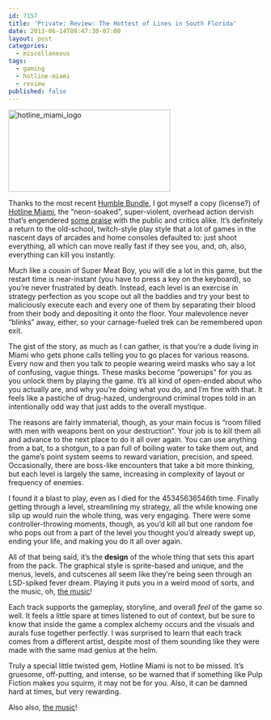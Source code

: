 ```yaml
---
id: 7157
title: 'Private: Review: The Hottest of Lines in South Florida'
date: 2013-06-14T09:47:30-07:00
layout: post
categories:
  - miscellaneous
tags:
  - gaming
  - hotline-miami
  - review
published: false
---
```

[<img data-attachment-id="7156" data-permalink="https://blog.nebyoolae.com/?attachment_id=7156" data-orig-file="https://blog.nebyoolae.com/wp-content/uploads/2013/06/hotline_miami_logo.png" data-orig-size="750,382" data-comments-opened="1" data-image-meta="{&quot;aperture&quot;:&quot;0&quot;,&quot;credit&quot;:&quot;&quot;,&quot;camera&quot;:&quot;&quot;,&quot;caption&quot;:&quot;&quot;,&quot;created_timestamp&quot;:&quot;0&quot;,&quot;copyright&quot;:&quot;&quot;,&quot;focal_length&quot;:&quot;0&quot;,&quot;iso&quot;:&quot;0&quot;,&quot;shutter_speed&quot;:&quot;0&quot;,&quot;title&quot;:&quot;&quot;}" data-image-title="hotline_miami_logo" data-image-description="" data-image-caption="" data-medium-file="https://blog.nebyoolae.com/wp-content/uploads/2013/06/hotline_miami_logo-320x162.png" data-large-file="https://blog.nebyoolae.com/wp-content/uploads/2013/06/hotline_miami_logo-640x325.png" loading="lazy" class="alignnone size-medium wp-image-7156" alt="hotline_miami_logo" src="http://blog.nebyoolae.com/wp-content/uploads/2013/06/hotline_miami_logo-320x162.png" width="320" height="162" srcset="https://blog.nebyoolae.com/wp-content/uploads/2013/06/hotline_miami_logo-320x162.png 320w, https://blog.nebyoolae.com/wp-content/uploads/2013/06/hotline_miami_logo-640x325.png 640w, https://blog.nebyoolae.com/wp-content/uploads/2013/06/hotline_miami_logo-624x317.png 624w, https://blog.nebyoolae.com/wp-content/uploads/2013/06/hotline_miami_logo.png 750w" sizes="(max-width: 320px) 100vw, 320px" />](http://blog.nebyoolae.com/wp-content/uploads/2013/06/hotline_miami_logo.png)

Thanks to the most recent [Humble Bundle](http://humblebundle.com), I got myself a copy (license?) of [Hotline Miami](http://hotlinemiami.com/), the &#8220;neon-soaked&#8221;, super-violent, overhead action dervish that&#8217;s engendered [some praise](http://www.metacritic.com/game/pc/hotline-miami) with the public and critics alike. It&#8217;s definitely a return to the old-school, twitch-style play style that a lot of games in the nascent days of arcades and home consoles defaulted to: just shoot everything, all which can move really fast if they see you, and, oh, also, everything can kill you instantly.

Much like a cousin of Super Meat Boy, you will die a lot in this game, but the restart time is near-instant (you have to press a key on the keyboard), so you&#8217;re never frustrated by death. Instead, each level is an exercise in strategy perfection as you scope out all the baddies and try your best to maliciously execute each and every one of them by separating their blood from their body and depositing it onto the floor. Your malevolence never &#8220;blinks&#8221; away, either, so your carnage-fueled trek can be remembered upon exit.

The gist of the story, as much as I can gather, is that you&#8217;re a dude living in Miami who gets phone calls telling you to go places for various reasons. Every now and then you talk to people wearing weird masks who say a lot of confusing, vague things. These masks become &#8220;powerups&#8221; for you as you unlock them by playing the game. It&#8217;s all kind of open-ended about who you actually are, and why you&#8217;re doing what you do, and I&#8217;m fine with that. It feels like a pastiche of drug-hazed, underground criminal tropes told in an intentionally odd way that just adds to the overall mystique.

The reasons are fairly immaterial, though, as your main focus is &#8220;room filled with men with weapons bent on your destruction&#8221;. Your job is to kill them all and advance to the next place to do it all over again. You can use anything from a bat, to a shotgun, to a pan full of boiling water to take them out, and the game&#8217;s point system seems to reward variation, precision, and speed. Occasionally, there are boss-like encounters that take a bit more thinking, but each level is largely the same, increasing in complexity of layout or frequency of enemies.

I found it a blast to play, even as I died for the 45345636546th time. Finally getting through a level, streamlining my strategy, all the while knowing one slip up would ruin the whole thing, was very engaging. There were some controller-throwing moments, though, as you&#8217;d kill all but one random foe who pops out from a part of the level you thought you&#8217;d already swept up, ending your life, and making you do it all over again.

All of that being said, it&#8217;s the **design** of the whole thing that sets this apart from the pack. The graphical style is sprite-based and unique, and the menus, levels, and cutscenes all seem like they&#8217;re being seen through an LSD-spiked fever dream. Playing it puts you in a weird mood of sorts, and the music, oh, [the music](https://soundcloud.com/devolverdigital/sets/hotline-miami-official)!

Each track supports the gameplay, storyline, and overall _feel_ of the game so well. It feels a little spare at times listened to out of context, but be sure to know that inside the game a complex alchemy occurs and the visuals and aurals fuse together perfectly. I was surprised to learn that each track comes from a different artist, despite most of them sounding like they were made with the same mad genius at the helm.

Truly a special little twisted gem, Hotline Miami is not to be missed. It&#8217;s gruesome, off-putting, and intense, so be warned that if something like Pulp Fiction makes you squirm, it may not be for you. Also, it can be damned hard at times, but very rewarding.

Also also, [the music](https://soundcloud.com/devolverdigital/sets/hotline-miami-official)!
